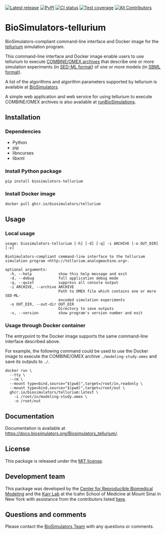 [![Latest release](https://img.shields.io/github/v/tag/biosimulators/Biosimulators_tellurium)](https://github.com/biosimulations/Biosimulators_tellurium/releases)
[![PyPI](https://img.shields.io/pypi/v/biosimulators_tellurium)](https://pypi.org/project/biosimulators_tellurium/)
[![CI status](https://github.com/biosimulators/Biosimulators_tellurium/workflows/Continuous%20integration/badge.svg)](https://github.com/biosimulators/Biosimulators_tellurium/actions?query=workflow%3A%22Continuous+integration%22)
[![Test coverage](https://codecov.io/gh/biosimulators/Biosimulators_tellurium/branch/dev/graph/badge.svg)](https://codecov.io/gh/biosimulators/Biosimulators_tellurium)
[![All Contributors](https://img.shields.io/github/all-contributors/biosimulators/Biosimulators_tellurium/HEAD)](#contributors-)

# BioSimulators-tellurium
BioSimulators-compliant command-line interface and Docker image for the [tellurium](http://tellurium.analogmachine.org/) simulation program.

This command-line interface and Docker image enable users to use tellurium to execute [COMBINE/OMEX archives](https://combinearchive.org/) that describe one or more simulation experiments (in [SED-ML format](https://sed-ml.org)) of one or more models (in [SBML format](http://sbml.org])).

A list of the algorithms and algorithm parameters supported by tellurium is available at [BioSimulators](https://biosimulators.org/simulators/tellurium).

A simple web application and web service for using tellurium to execute COMBINE/OMEX archives is also available at [runBioSimulations](https://run.biosimulations.org).

## Installation

### Dependencies

* Python
* pip
* libncurses
* libxml

### Install Python package
```
pip install biosimulators-tellurium
```

### Install Docker image
```
docker pull ghcr.io/biosimulators/tellurium
```

## Usage

### Local usage
```
usage: biosimulators-tellurium [-h] [-d] [-q] -i ARCHIVE [-o OUT_DIR] [-v]

BioSimulators-compliant command-line interface to the tellurium simulation program <http://tellurium.analogmachine.org>.

optional arguments:
  -h, --help            show this help message and exit
  -d, --debug           full application debug mode
  -q, --quiet           suppress all console output
  -i ARCHIVE, --archive ARCHIVE
                        Path to OMEX file which contains one or more SED-ML-
                        encoded simulation experiments
  -o OUT_DIR, --out-dir OUT_DIR
                        Directory to save outputs
  -v, --version         show program's version number and exit
```

### Usage through Docker container
The entrypoint to the Docker image supports the same command-line interface described above.

For example, the following command could be used to use the Docker image to execute the COMBINE/OMEX archive `./modeling-study.omex` and save its outputs to `./`.

```
docker run \
  --tty \
  --rm \
  --mount type=bind,source="$(pwd)",target=/root/in,readonly \
  --mount type=bind,source="$(pwd)",target=/root/out \
  ghcr.io/biosimulators/tellurium:latest \
    -i /root/in/modeling-study.omex \
    -o /root/out
```

## Documentation
Documentation is available at https://docs.biosimulators.org/Biosimulators_tellurium/.

## License
This package is released under the [MIT license](LICENSE).

## Development team
This package was developed by the [Center for Reproducible Biomedical Modeling](http://reproduciblebiomodels.org) and the [Karr Lab](https://www.karrlab.org) at the Icahn School of Medicine at Mount Sinai in New York with assistance from the contributors listed [here](CONTRIBUTORS.md).

## Questions and comments
Please contact the [BioSimulators Team](mailto:info@biosimulators.org) with any questions or comments.
